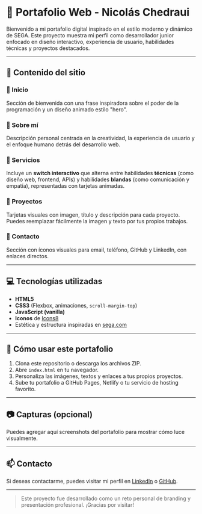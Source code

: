 # 💼 Portafolio Web - Nicolás Chedraui

Bienvenido a mi portafolio digital inspirado en el estilo moderno y dinámico de SEGA. Este proyecto muestra mi perfil como desarrollador junior enfocado en diseño interactivo, experiencia de usuario, habilidades técnicas y proyectos destacados.

---

## 🧩 Contenido del sitio

### 🔹 Inicio
Sección de bienvenida con una frase inspiradora sobre el poder de la programación y un diseño animado estilo "hero".

### 🔹 Sobre mí
Descripción personal centrada en la creatividad, la experiencia de usuario y el enfoque humano detrás del desarrollo web.

### 🔹 Servicios
Incluye un **switch interactivo** que alterna entre habilidades **técnicas** (como diseño web, frontend, APIs) y habilidades **blandas** (como comunicación y empatía), representadas con tarjetas animadas.

### 🔹 Proyectos
Tarjetas visuales con imagen, título y descripción para cada proyecto. Puedes reemplazar fácilmente la imagen y texto por tus propios trabajos.

### 🔹 Contacto
Sección con íconos visuales para email, teléfono, GitHub y LinkedIn, con enlaces directos.

---

## 💻 Tecnologías utilizadas

- **HTML5**  
- **CSS3** (Flexbox, animaciones, `scroll-margin-top`)  
- **JavaScript (vanilla)**  
- **Iconos** de [Icons8](https://icons8.com)  
- Estética y estructura inspiradas en [sega.com](https://www.sega.com)

---

## 🚀 Cómo usar este portafolio

1. Clona este repositorio o descarga los archivos ZIP.
2. Abre `index.html` en tu navegador.
3. Personaliza las imágenes, textos y enlaces a tus propios proyectos.
4. Sube tu portafolio a GitHub Pages, Netlify o tu servicio de hosting favorito.

---

## 📷 Capturas (opcional)

Puedes agregar aquí screenshots del portafolio para mostrar cómo luce visualmente.

---

## 📫 Contacto

Si deseas contactarme, puedes visitar mi perfil en [LinkedIn](https://www.linkedin.com/in/nicol%C3%A1s-chedraui-mantilla-74b108373/) o [GitHub](https://github.com/Nicolas-zero).

---

> Este proyecto fue desarrollado como un reto personal de branding y presentación profesional. ¡Gracias por visitar!
